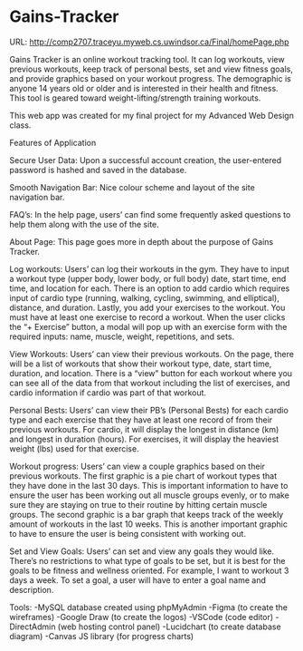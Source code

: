 # Gains-Tracker

URL: http://comp2707.traceyu.myweb.cs.uwindsor.ca/Final/homePage.php

Gains Tracker is an online workout tracking tool. It can log workouts, view previous workouts, keep track of personal bests, set and view fitness goals, and provide graphics based on your workout progress. The demographic is anyone 14 years old or older and is interested in their health and fitness. This tool is geared toward weight-lifting/strength training workouts.

This web app was created for my final project for my Advanced Web Design class.

Features of Application

Secure User Data:
Upon a successful account creation, the user-entered password is hashed and saved in the database.

Smooth Navigation Bar:
Nice colour scheme and layout of the site navigation bar.

FAQ’s:
In the help page, users’ can find some frequently asked questions to help them along with the use of the site.

About Page:
This page goes more in depth about the purpose of Gains Tracker.

Log workouts:
Users’ can log their workouts in the gym. They have to input a workout type (upper body, lower body, or full body) date, start time, end time, and location for each. There is an option to add cardio which requires input of cardio type (running, walking, cycling, swimming, and elliptical), distance, and duration. Lastly, you add your exercises to the workout. You must have at least one exercise to record a workout. When the user clicks the “+ Exercise” button, a modal will pop up with an exercise form with the required inputs: name, muscle, weight, repetitions, and sets. 

View Workouts:
Users’ can view their previous workouts. On the page, there will be a list of workouts that show their workout type, date, start time,  duration, and location. There is a “view” button for each workout where you can see all of the data from that workout including the list of exercises, and cardio information if cardio was part of that workout. 

Personal Bests:
Users’ can view their PB’s (Personal Bests) for each cardio type and each exercise that they  have at least one record of from their previous workouts. For cardio, it will display the longest in distance (km) and longest in duration (hours). For exercises, it will display the heaviest weight (lbs) used for that exercise.

Workout progress:
Users’ can view a couple graphics based on their previous workouts. The first graphic is a pie chart of workout types that they have done in the last 30 days. This is important information to have to ensure the user has been working out all muscle groups evenly, or to make sure they are staying on true to their routine by hitting certain muscle groups. The second graphic is a bar graph that keeps track of the weekly amount of workouts in the last 10 weeks. This is another important graphic to have to ensure the user is being consistent with working out.

Set and View Goals:
Users’ can set and view any goals they would like. There’s no restrictions to what type of goals to be set, but it is best for the goals to be fitness and wellness oriented. For example, I want to workout 3 days a week. To set a goal, a user will have to enter a goal name and description.

Tools:
-MySQL database created using phpMyAdmin
-Figma (to create the wireframes)
-Google Draw (to create the logos)
-VSCode (code editor)
-DirectAdmin (web hosting control panel)
-Lucidchart (to create database diagram)
-Canvas JS library (for progress charts)



